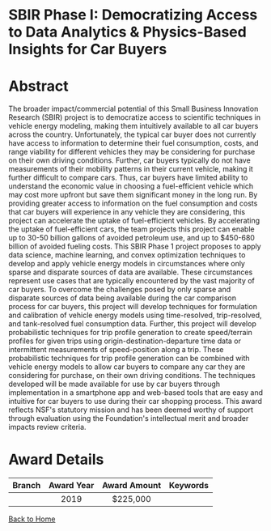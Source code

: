 
SBIR Phase I: Democratizing Access to Data Analytics &amp; Physics-Based Insights for Car Buyers
================================================================================================

# Abstract


The broader impact/commercial potential of this Small Business Innovation Research (SBIR) project is to democratize access to scientific techniques in vehicle energy modeling, making them intuitively available to all car buyers across the country. Unfortunately, the typical car buyer does not currently have access to information to determine their fuel consumption, costs, and range viability for different vehicles they may be considering for purchase on their own driving conditions. Further, car buyers typically do not have measurements of their mobility patterns in their current vehicle, making it further difficult to compare cars. Thus, car buyers have limited ability to understand the economic value in choosing a fuel-efficient vehicle which may cost more upfront but save them significant money in the long run. By providing greater access to information on the fuel consumption and costs that car buyers will experience in any vehicle they are considering, this project can accelerate the uptake of fuel-efficient vehicles. By accelerating the uptake of fuel-efficient cars, the team projects this project can enable up to 30-50 billion gallons of avoided petroleum use, and up to $450-680 billion of avoided fueling costs. This SBIR Phase 1 project proposes to apply data science, machine learning, and convex optimization techniques to develop and apply vehicle energy models in circumstances where only sparse and disparate sources of data are available. These circumstances represent use cases that are typically encountered by the vast majority of car buyers. To overcome the challenges posed by only sparse and disparate sources of data being available during the car comparison process for car buyers, this project will develop techniques for formulation and calibration of vehicle energy models using time-resolved, trip-resolved, and tank-resolved fuel consumption data. Further, this project will develop probabilistic techniques for trip profile generation to create speed/terrain profiles for given trips using origin-destination-departure time data or intermittent measurements of speed-position along a trip. These probabilistic techniques for trip profile generation can be combined with vehicle energy models to allow car buyers to compare any car they are considering for purchase, on their own driving conditions. The techniques developed will be made available for use by car buyers through implementation in a smartphone app and web-based tools that are easy and intuitive for car buyers to use during their car shopping process. This award reflects NSF's statutory mission and has been deemed worthy of support through evaluation using the Foundation's intellectual merit and broader impacts review criteria.  

# Award Details

|Branch|Award Year|Award Amount|Keywords|
| :---: | :---: | :---: | :---: |
||2019|$225,000||
  
  


[Back to Home](https://github.com/chrischow/dod_sbir_awards#496)